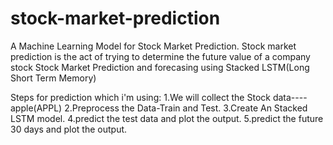 # stock-market-prediction
A Machine Learning Model for Stock Market Prediction. Stock market prediction is the act of trying to determine the future value of a company stock
Stock Market Prediction and forecasing using Stacked LSTM(Long Short Term Memory)


Steps for prediction which i'm using:
1.We will collect the Stock data----apple(APPL)
2.Preprocess the Data-Train and Test.
3.Create An Stacked LSTM model.
4.predict the test data and plot the output.
5.predict the future 30 days and plot the output.
